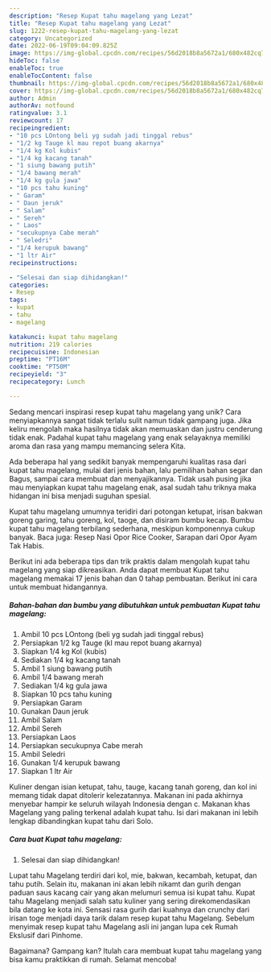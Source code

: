 ```yaml
---
description: "Resep Kupat tahu magelang yang Lezat"
title: "Resep Kupat tahu magelang yang Lezat"
slug: 1222-resep-kupat-tahu-magelang-yang-lezat
category: Uncategorized
date: 2022-06-19T09:04:09.825Z
image: https://img-global.cpcdn.com/recipes/56d2018b8a5672a1/680x482cq70/kupat-tahu-magelang-foto-resep-utama.jpg
hideToc: false
enableToc: true
enableTocContent: false
thumbnail: https://img-global.cpcdn.com/recipes/56d2018b8a5672a1/680x482cq70/kupat-tahu-magelang-foto-resep-utama.jpg
cover: https://img-global.cpcdn.com/recipes/56d2018b8a5672a1/680x482cq70/kupat-tahu-magelang-foto-resep-utama.jpg
author: Admin
authorAv: notfound
ratingvalue: 3.1
reviewcount: 17
recipeingredient:
- "10 pcs LOntong beli yg sudah jadi tinggal rebus"
- "1/2 kg Tauge kl mau repot buang akarnya"
- "1/4 kg Kol kubis"
- "1/4 kg kacang tanah"
- "1 siung bawang putih"
- "1/4 bawang merah"
- "1/4 kg gula jawa"
- "10 pcs tahu kuning"
- " Garam"
- " Daun jeruk"
- " Salam"
- " Sereh"
- " Laos"
- "secukupnya Cabe merah"
- " Seledri"
- "1/4 kerupuk bawang"
- "1 ltr Air"
recipeinstructions:

- "Selesai dan siap dihidangkan!"
categories:
- Resep
tags:
- kupat
- tahu
- magelang

katakunci: kupat tahu magelang 
nutrition: 219 calories
recipecuisine: Indonesian
preptime: "PT16M"
cooktime: "PT50M"
recipeyield: "3"
recipecategory: Lunch

---
```





Sedang mencari inspirasi resep kupat tahu magelang yang unik? Cara menyiapkannya sangat tidak terlalu sulit namun tidak gampang juga. Jika keliru mengolah maka hasilnya tidak akan memuaskan dan justru cenderung tidak enak. Padahal kupat tahu magelang yang enak selayaknya memiliki aroma dan rasa yang mampu memancing selera Kita.





Ada beberapa hal yang sedikit banyak mempengaruhi kualitas rasa dari kupat tahu magelang, mulai dari jenis bahan, lalu pemilihan bahan segar dan Bagus, sampai cara membuat dan menyajikannya. Tidak usah pusing jika mau menyiapkan kupat tahu magelang enak,      asal sudah tahu triknya maka hidangan ini bisa menjadi suguhan spesial.














Kupat tahu magelang umumnya teridiri dari potongan ketupat, irisan bakwan goreng garing, tahu goreng, kol, taoge, dan disiram bumbu kecap. Bumbu kupat tahu magelang terbilang sederhana, meskipun komponennya cukup banyak. Baca juga: Resep Nasi Opor Rice Cooker, Sarapan dari Opor Ayam Tak Habis.






Berikut ini ada beberapa tips dan trik praktis dalam mengolah kupat tahu magelang yang siap dikreasikan. Anda dapat membuat Kupat tahu magelang memakai 17 jenis bahan dan 0 tahap pembuatan. Berikut ini cara untuk membuat hidangannya.

<!--inarticleads1-->

##### Bahan-bahan dan bumbu yang dibutuhkan untuk pembuatan Kupat tahu magelang:

1. Ambil 10 pcs LOntong (beli yg sudah jadi tinggal rebus)
1. Persiapkan 1/2 kg Tauge (kl mau repot buang akarnya)
1. Siapkan 1/4 kg Kol (kubis)
1. Sediakan 1/4 kg kacang tanah
1. Ambil 1 siung bawang putih
1. Ambil 1/4 bawang merah
1. Sediakan 1/4 kg gula jawa
1. Siapkan 10 pcs tahu kuning
1. Persiapkan  Garam
1. Gunakan  Daun jeruk
1. Ambil  Salam
1. Ambil  Sereh
1. Persiapkan  Laos
1. Persiapkan secukupnya Cabe merah
1. Ambil  Seledri
1. Gunakan 1/4 kerupuk bawang
1. Siapkan 1 ltr Air


Kuliner dengan isian ketupat, tahu, tauge, kacang tanah goreng, dan kol ini memang tidak dapat ditolerir kelezatannya. Makanan ini pada akhirnya menyebar hampir ke seluruh wilayah Indonesia dengan c. Makanan khas Magelang yang paling terkenal adalah kupat tahu. Isi dari makanan ini lebih lengkap dibandingkan kupat tahu dari Solo. 

<!--inarticleads2-->

##### Cara buat Kupat tahu magelang:


1. Selesai dan siap dihidangkan!

Lupat tahu Magelang terdiri dari kol, mie, bakwan, kecambah, ketupat, dan tahu putih. Selain itu, makanan ini akan lebih nikamt dan gurih dengan paduan saus kacang cair yang akan melumuri semua isi kupat tahu. Kupat tahu Magelang menjadi salah satu kuliner yang sering direkomendasikan bila datang ke kota ini. Sensasi rasa gurih dari kuahnya dan crunchy dari irisan toge menjadi daya tarik dalam resep kupat tahu Magelang. Sebelum menyimak resep kupat tahu Magelang asli ini jangan lupa cek Rumah Ekslusif dari Pinhome. 

Bagaimana? Gampang kan? Itulah cara membuat kupat tahu magelang yang bisa kamu praktikkan di rumah. Selamat mencoba!
